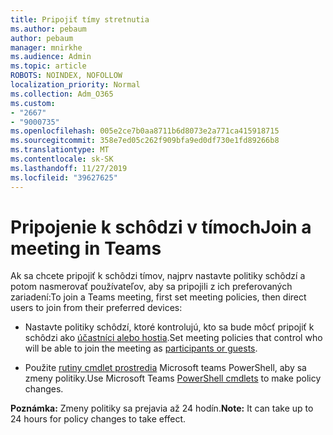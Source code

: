 ```yaml
---
title: Pripojiť tímy stretnutia
ms.author: pebaum
author: pebaum
manager: mnirkhe
ms.audience: Admin
ms.topic: article
ROBOTS: NOINDEX, NOFOLLOW
localization_priority: Normal
ms.collection: Adm_O365
ms.custom:
- "2667"
- "9000735"
ms.openlocfilehash: 005e2ce7b0aa8711b6d8073e2a771ca415918715
ms.sourcegitcommit: 358e7ed05c262f909bfa9ed0df730e1fd89266b8
ms.translationtype: MT
ms.contentlocale: sk-SK
ms.lasthandoff: 11/27/2019
ms.locfileid: "39627625"
---
```

# <a name="join-a-meeting-in-teams"></a><span data-ttu-id="b38a2-102">Pripojenie k schôdzi v tímoch</span><span class="sxs-lookup"><span data-stu-id="b38a2-102">Join a meeting in Teams</span></span>

<span data-ttu-id="b38a2-103">Ak sa chcete pripojiť k schôdzi tímov, najprv nastavte politiky schôdzí a potom nasmerovať používateľov, aby sa pripojili z ich preferovaných zariadení:</span><span class="sxs-lookup"><span data-stu-id="b38a2-103">To join a Teams meeting, first set meeting policies, then direct users to join from their preferred devices:</span></span>

- <span data-ttu-id="b38a2-104">Nastavte politiky schôdzí, ktoré kontrolujú, kto sa bude môcť pripojiť k schôdzi ako [účastníci alebo hostia](https://docs.microsoft.com/microsoftteams/meeting-policies-in-teams#meeting-policy-settings---participants--guests).</span><span class="sxs-lookup"><span data-stu-id="b38a2-104">Set meeting policies that control who will be able to join the meeting as [participants or guests](https://docs.microsoft.com/microsoftteams/meeting-policies-in-teams#meeting-policy-settings---participants--guests).</span></span> 

- <span data-ttu-id="b38a2-105">Použite [rutiny cmdlet prostredia](https://docs.microsoft.com/microsoftteams/teams-powershell-overview) Microsoft teams PowerShell, aby sa zmeny politiky.</span><span class="sxs-lookup"><span data-stu-id="b38a2-105">Use Microsoft Teams [PowerShell cmdlets](https://docs.microsoft.com/microsoftteams/teams-powershell-overview) to make policy changes.</span></span>    

<span data-ttu-id="b38a2-106">**Poznámka:** Zmeny politiky sa prejavia až 24 hodín.</span><span class="sxs-lookup"><span data-stu-id="b38a2-106">**Note:** It can take up to 24 hours for policy changes to take effect.</span></span>